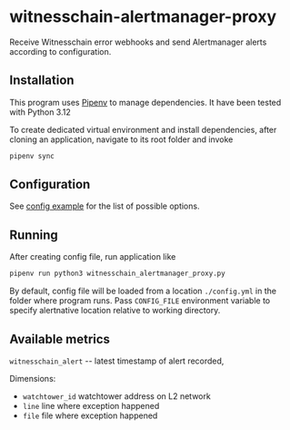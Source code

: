 witnesschain-alertmanager-proxy
===============================

Receive Witnesschain error webhooks and send Alertmanager alerts according to configuration.

Installation
------------
This program uses [Pipenv](https://pipenv.pypa.io/en/latest/) to manage
dependencies. It have been tested with Python 3.12

To create dedicated virtual environment and install dependencies, after
cloning an application, navigate to its root folder and invoke

```bash
pipenv sync
```

Configuration
-------------

See [config example](./config.yml.example) for the list of possible options.

Running
--------


After creating config file, run application like

```bash
pipenv run python3 witnesschain_alertmanager_proxy.py
```

By default, config file will be loaded from a location `./config.yml` in
the folder where program runs. Pass `CONFIG_FILE` environment variable to
specify alertnative location relative to working directory.

Available metrics
-----------------

`witnesschain_alert` -- latest timestamp of alert recorded,

Dimensions:
 - `watchtower_id` watchtower address on L2 network
 - `line` line where exception happened
 - `file` file where exception happened
